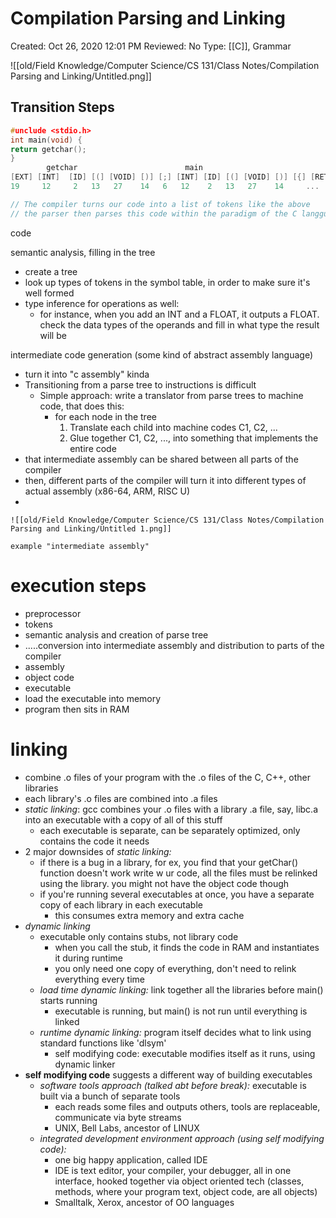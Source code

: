 # Compilation Parsing and Linking

Created: Oct 26, 2020 12:01 PM
Reviewed: No
Type: [[C]], Grammar

![[old/Field Knowledge/Computer Science/CS 131/Class Notes/Compilation Parsing and Linking/Untitled.png]]

## Transition Steps

```c
#unclude <stdio.h>
int main(void) {
return getchar();
}
	    getchar                        main                             getchar
[EXT] [INT]  [ID] [(] [VOID] [)] [;] [INT] [ID] [(] [VOID] [)] [{] [RET] [!] [ID] [(] [)] [;] [}]
19     12     2   13   27    14   6   12    2   13   27    14     ...

// The compiler turns our code into a list of tokens like the above
// the parser then parses this code within the paradigm of the C langguage
```

code 

semantic analysis, filling in the tree

- create a tree
- look up types of tokens in the symbol table, in order to make sure it's well formed
- type inference for operations as well:
    - for instance, when you add an INT and a FLOAT, it outputs a FLOAT. check the data types of the operands and fill in what type the result will be

intermediate code generation (some kind of abstract assembly language)

- turn it into "c assembly" kinda
- Transitioning from a parse tree to instructions is difficult
    - Simple approach: write a translator from parse trees to machine code, that does this:
        - for each node in the tree
            1. Translate each child into machine codes C1, C2, ...
            2. Glue together C1, C2, ..., into something that implements the entire code
- that intermediate assembly can be shared between all parts of the compiler
- then, different parts of the compiler will turn it into different types of actual assembly (x86-64, ARM, RISC U)
- 

    ![[old/Field Knowledge/Computer Science/CS 131/Class Notes/Compilation Parsing and Linking/Untitled 1.png]]

    example "intermediate assembly"

# execution steps

- preprocessor
- tokens
- semantic analysis and creation of parse tree
- .....conversion into intermediate assembly and distribution to parts of the compiler
- assembly
- object code
- executable
- load the executable into memory
- program then sits in RAM

# linking

- combine .o files of your program with the .o files of the C, C++, other libraries
- each library's .o files are combined into .a files
- *static linking*: gcc combines your .o files with a library .a file, say, libc.a into an executable with a copy of all of this stuff
    - each executable is separate, can be separately optimized, only contains the code it needs
- 2 major downsides of *static linking:*
    - if there is a bug in a library, for ex, you find that your getChar() function doesn't work write w ur code, all the files must be relinked using the library. you might not have the object code though
    - if you're running several executables at once, you have a separate copy of each library in each executable
        - this consumes extra memory and extra cache
- *dynamic linking*
    - executable only contains stubs, not library code
        - when you call the stub, it finds the code in RAM and instantiates it during runtime
        - you only need one copy of everything, don't need to relink everything every time
    - *load time dynamic linking:* link together all the libraries before main() starts running
        - executable is running, but main() is not run until everything is linked
    - *runtime dynamic linking:* program itself decides what to link using standard functions like 'dlsym'
        - self modifying code: executable modifies itself as it runs, using dynamic linker
- **self modifying code** suggests a different way of building executables
    - *software tools approach (talked abt before break):* executable is built via a bunch of separate tools
        - each reads some files and outputs others, tools are replaceable, communicate via byte streams
        - UNIX, Bell Labs, ancestor of LINUX
    - *integrated development environment approach (using self modifying code):*
        - one big happy application, called IDE
        - IDE is text editor, your compiler, your debugger, all in one interface, hooked together via object oriented tech (classes, methods, where your program text, object code, are all objects)
        - Smalltalk, Xerox, ancestor of OO languages